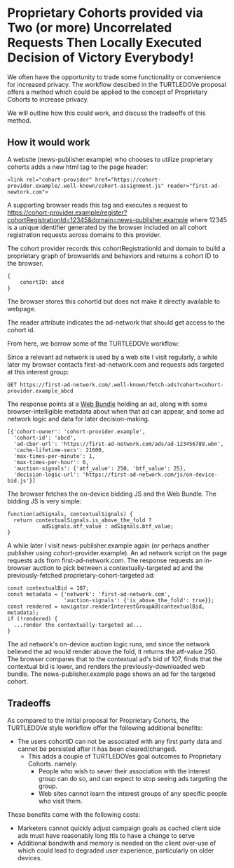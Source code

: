 # Proprietary Cohorts provided via Two (or more) Uncorrelated Requests Then Locally Executed Decision of Victory Everybody!

We often have the opportunity to trade some functionality or convenience for increased privacy. The workflow descibed in the TURTLEDOVe proposal offers a method which could be applied to the concept of Proprietary Cohorts to increase privacy.

We will outline how this could work, and discuss the tradeoffs of this method.

## How it would work

A website (news-publisher.example) who chooses to utilize proprietary cohorts adds a new html tag to the page header:

```
<link rel="cohort-provider" href="https://cohort-provider.example/.well-known/cohort-assignment.js" reader="first-ad-newtork.com">
```

A supporting browser reads this tag and executes a request to https://cohort-provider.example/register?cohortRegistrationId=12345&domain=news-publisher.example where 12345 is a unique identifier generated by the browser included on all cohort registration requests across domains to this provider.

The cohort provider records this cohortRegistrationId and domain to build a proprietary graph of browserIds and behaviors and returns a cohort ID to the browser.

```
{
    cohortID: abcd
}
```

The browser stores this cohortId but does not make it directly available to webpage.

The reader attribute indicates the ad-network that should get access to the cohort id.

From here, we borrow some of the TURTLEDOVe workflow:

Since a relevant ad network is used by a web site I visit regularly, a while later my browser contacts first-ad-network.com and requests ads targeted at this interest group:

```
GET https://first-ad-network.com/.well-known/fetch-ads?cohort=cohort-provider.example_abcd
```

The response points at a [Web Bundle](https://wicg.github.io/webpackage/draft-yasskin-wpack-bundled-exchanges.html) holding an ad, along with some browser-intelligible metadata about when that ad can appear, and some ad network logic and data for later decision-making.

```
[{'cohort-owner': 'cohort-provider.example',
  'cohort-id': 'abcd',
  'ad-cbor-url': 'https://first-ad-network.com/ads/ad-123456789.wbn',
  'cache-lifetime-secs': 21600,
  'max-times-per-minute': 1,
  'max-times-per-hour': 6,
  'auction-signals': {'atf_value': 250, 'btf_value': 25},
  'decision-logic-url': 'https://first-ad-network.com/js/on-device-bid.js'}]
```

The browser fetches the on-device bidding JS and the Web Bundle.  The bidding JS is very simple:

```
function(adSignals, contextualSignals) {
  return contextualSignals.is_above_the_fold ? 
           adSignals.atf_value : adSignals.btf_value;
}
```

A while later I visit news-publisher.example again (or perhaps another publisher using cohort-provider.example).  An ad network script on the page requests ads from first-ad-network.com.  The response requests an in-browser auction to pick between a contextually-targeted ad and the previously-fetched proprietary-cohort-targeted ad:

```
const contextualBid = 107;
const metadata = {'network': 'first-ad-network.com',
                  'auction-signals': {'is_above_the_fold': true}};
const rendered = navigator.renderInterestGroupAd(contextualBid, metadata);
if (!rendered) {
  ...render the contextually-targeted ad...
}
```

The ad network's on-device auction logic runs, and since the network believed the ad would render above the fold, it returns the atf-value 250.  The browser compares that to the contextual ad's bid of 107, finds that the contextual bid is lower, and renders the previously-downloaded web bundle.  The news-publisher.example page shows an ad for the targeted cohort.

## Tradeoffs

As compared to the initial proposal for Proprietary Cohorts, the TURTLEDOVe style workflow offer the following additional benefits:
* The users cohortID can not be associated with any first party data and cannot be persisted after it has been cleared/changed.
    * This adds a couple of TURTLEDOVes goal outcomes to Proprietary Cohorts. namely:
        * People who wish to sever their association with the interest group can do so, and can expect to stop seeing ads targeting the group.
        * Web sites cannot learn the interest groups of any specific people who visit them.

These benefits come with the following costs:
* Marketers cannot quickly adjust campaign goals as cached client side ads must have reasonably long ttls to have a change to serve
* Additional bandwith and memory is needed on the client over-use of which could lead to degraded user experience, particularly on older devices.
